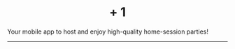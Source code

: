 <h1 align=center><strong>+ 1</strong></h1>

Your mobile app to host and enjoy high-quality home-session parties!

---
